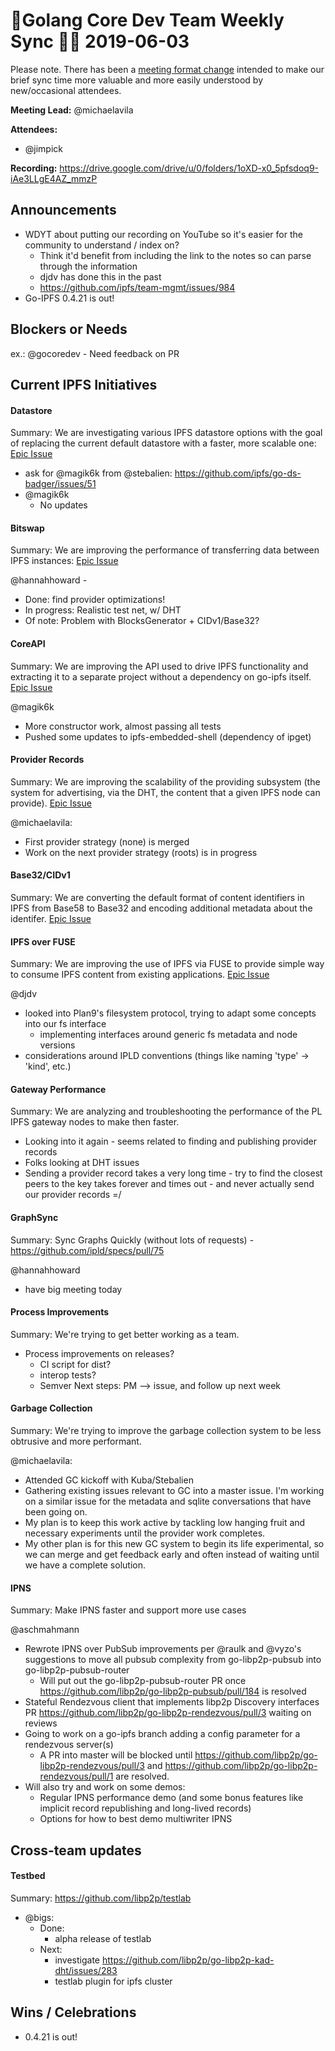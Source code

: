 # 💫Golang Core Dev Team Weekly Sync 🙌🏽 2019-06-03

Please note. There has been a  [meeting format change](https://github.com/ipfs/team-mgmt/issues/827#issuecomment-452157617) intended to make our brief sync time more valuable and more easily understood by new/occasional attendees.

**Meeting Lead:** @michaelavila

**Attendees:**
  - @jimpick
  
**Recording:** https://drive.google.com/drive/u/0/folders/1oXD-x0_5pfsdoq9-iAe3LLgE4AZ_mmzP

## Announcements

- WDYT about putting our recording on YouTube so it's easier for the community to understand / index on?
  - Think it'd benefit from including the link to the notes so can parse through the information
  - djdv has done this in the past
  - https://github.com/ipfs/team-mgmt/issues/984 
- Go-IPFS 0.4.21 is out!

## Blockers or Needs 

ex.: @gocoredev - Need feedback on PR

## Current IPFS Initiatives
#### Datastore
Summary: We are investigating various IPFS datastore options with the goal of replacing the current default datastore with a faster, more scalable one: [Epic Issue](https://github.com/ipfs/go-ipfs/issues/4279)

- ask for @magik6k from @stebalien: https://github.com/ipfs/go-ds-badger/issues/51
- @magik6k
  - No updates

#### Bitswap
Summary: We are improving the performance of transferring data between IPFS instances: [Epic Issue](https://github.com/ipfs/go-ipfs/issues/5723)


@hannahhoward - 
 - Done: find provider optimizations!
 - In progress: Realistic test net, w/ DHT
 - Of note: Problem with BlocksGenerator + CIDv1/Base32?
  

#### CoreAPI
Summary: We are improving the API used to drive IPFS functionality and extracting it to a separate project without a dependency on go-ipfs itself. [Epic Issue](https://github.com/ipfs/go-ipfs/issues/4498)

@magik6k
  - More constructor work, almost passing all tests
  - Pushed some updates to ipfs-embedded-shell (dependency of ipget)

#### Provider Records
Summary: We are improving the scalability of the providing subsystem (the system for advertising, via the DHT, the content that a given IPFS node can provide). [Epic Issue](https://github.com/ipfs/go-ipfs/issues/5870)

@michaelavila:
- First provider strategy (none) is merged
- Work on the next provider strategy (roots) is in progress

#### Base32/CIDv1
Summary: We are converting the default format of content identifiers in IPFS from Base58 to Base32 and encoding additional metadata about the identifer. [Epic Issue](https://github.com/ipfs/go-ipfs/issues/5358)
  
#### IPFS over FUSE
Summary: We are improving the use of IPFS via FUSE to provide simple way to consume IPFS content from existing applications. [Epic Issue](https://github.com/ipfs/go-ipfs/issues/5003)

@djdv
 - looked into Plan9's filesystem protocol, trying to adapt some concepts into our fs interface
   - implementing interfaces around generic fs metadata and node versions
 - considerations around IPLD conventions (things like naming 'type' -> 'kind', etc.)


#### Gateway Performance
Summary: We are analyzing and troubleshooting the performance of the PL IPFS gateway nodes to make then faster.

- Looking into it again - seems related to finding and publishing provider records
- Folks looking at DHT issues
- Sending a provider record takes a very long time - try to find the closest peers to the key takes forever and times out - and never actually send our provider records =/


#### GraphSync
Summary: Sync Graphs Quickly (without lots of requests) - https://github.com/ipld/specs/pull/75

@hannahhoward
- have big meeting today
   
#### Process Improvements
Summary: We're trying to get better working as a team.

- Process improvements on releases?
  - CI script for dist?
  - interop tests?
  - Semver
  Next steps: PM --> issue, and follow up next week

#### Garbage Collection
Summary: We're trying to improve the garbage collection system to be less obtrusive and more performant.

@michaelavila:
- Attended GC kickoff with Kuba/Stebalien
- Gathering existing issues relevant to GC into a master issue. I'm working on a similar issue for the metadata and sqlite conversations that have been going on.
- My plan is to keep this work active by tackling low hanging fruit and necessary experiments until the provider work completes.
- My other plan is for this new GC system to begin its life experimental, so we can merge and get feedback early and often instead of waiting until we have a complete solution.

#### IPNS
Summary: Make IPNS faster and support more use cases

@aschmahmann
 - Rewrote IPNS over PubSub improvements per @raulk and @vyzo's suggestions to move all pubsub complexity from go-libp2p-pubsub into go-libp2p-pubsub-router
   - Will put out the go-libp2p-pubsub-router PR once https://github.com/libp2p/go-libp2p-pubsub/pull/184 is resolved
 - Stateful Rendezvous client that implements libp2p Discovery interfaces PR https://github.com/libp2p/go-libp2p-rendezvous/pull/3 waiting on reviews
 - Going to work on a go-ipfs branch adding a config parameter for a rendezvous server(s)
   - A PR into master will be blocked until https://github.com/libp2p/go-libp2p-rendezvous/pull/3 and https://github.com/libp2p/go-libp2p-rendezvous/pull/1 are resolved.
 - Will also try and work on some demos:
   - Regular IPNS performance demo (and some bonus features like implicit record republishing and long-lived records)
   - Options for how to best demo multiwriter IPNS

## Cross-team updates

#### Testbed
Summary: https://github.com/libp2p/testlab

- @bigs:
  - Done:
    - alpha release of testlab
  - Next:
    - investigate https://github.com/libp2p/go-libp2p-kad-dht/issues/283
    - testlab plugin for ipfs cluster

## Wins / Celebrations

- 0.4.21 is out!
